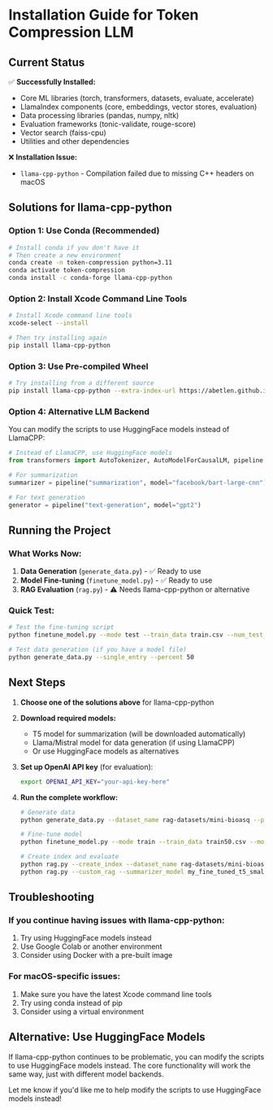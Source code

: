 # Installation Guide for Token Compression LLM

## Current Status

✅ **Successfully Installed:**
- Core ML libraries (torch, transformers, datasets, evaluate, accelerate)
- LlamaIndex components (core, embeddings, vector stores, evaluation)
- Data processing libraries (pandas, numpy, nltk)
- Evaluation frameworks (tonic-validate, rouge-score)
- Vector search (faiss-cpu)
- Utilities and other dependencies

❌ **Installation Issue:**
- `llama-cpp-python` - Compilation failed due to missing C++ headers on macOS

## Solutions for llama-cpp-python

### Option 1: Use Conda (Recommended)
```bash
# Install conda if you don't have it
# Then create a new environment
conda create -n token-compression python=3.11
conda activate token-compression
conda install -c conda-forge llama-cpp-python
```

### Option 2: Install Xcode Command Line Tools
```bash
# Install Xcode command line tools
xcode-select --install

# Then try installing again
pip install llama-cpp-python
```

### Option 3: Use Pre-compiled Wheel
```bash
# Try installing from a different source
pip install llama-cpp-python --extra-index-url https://abetlen.github.io/llama-cpp-python/whl/cpu
```

### Option 4: Alternative LLM Backend
You can modify the scripts to use HuggingFace models instead of LlamaCPP:

```python
# Instead of LlamaCPP, use HuggingFace models
from transformers import AutoTokenizer, AutoModelForCausalLM, pipeline

# For summarization
summarizer = pipeline("summarization", model="facebook/bart-large-cnn")

# For text generation
generator = pipeline("text-generation", model="gpt2")
```

## Running the Project

### What Works Now:
1. **Data Generation** (`generate_data.py`) - ✅ Ready to use
2. **Model Fine-tuning** (`finetune_model.py`) - ✅ Ready to use  
3. **RAG Evaluation** (`rag.py`) - ⚠️ Needs llama-cpp-python or alternative

### Quick Test:
```bash
# Test the fine-tuning script
python finetune_model.py --mode test --train_data train.csv --num_test_samples 3

# Test data generation (if you have a model file)
python generate_data.py --single_entry --percent 50
```

## Next Steps

1. **Choose one of the solutions above** for llama-cpp-python
2. **Download required models:**
   - T5 model for summarization (will be downloaded automatically)
   - Llama/Mistral model for data generation (if using LlamaCPP)
   - Or use HuggingFace models as alternatives

3. **Set up OpenAI API key** (for evaluation):
   ```bash
   export OPENAI_API_KEY="your-api-key-here"
   ```

4. **Run the complete workflow:**
   ```bash
   # Generate data
   python generate_data.py --dataset_name rag-datasets/mini-bioasq --percent 50 --output_file train50.csv
   
   # Fine-tune model
   python finetune_model.py --mode train --train_data train50.csv --model_name t5-small
   
   # Create index and evaluate
   python rag.py --create_index --dataset_name rag-datasets/mini-bioasq
   python rag.py --custom_rag --summarizer_model my_fine_tuned_t5_small_model
   ```

## Troubleshooting

### If you continue having issues with llama-cpp-python:
1. Try using HuggingFace models instead
2. Use Google Colab or another environment
3. Consider using Docker with a pre-built image

### For macOS-specific issues:
1. Make sure you have the latest Xcode command line tools
2. Try using conda instead of pip
3. Consider using a virtual environment

## Alternative: Use HuggingFace Models

If llama-cpp-python continues to be problematic, you can modify the scripts to use HuggingFace models instead. The core functionality will work the same way, just with different model backends.

Let me know if you'd like me to help modify the scripts to use HuggingFace models instead!
